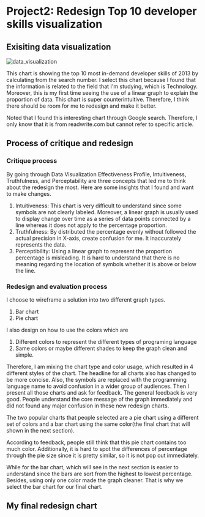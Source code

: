 # Project2: Redesign Top 10 developer skills visualization

## Exisiting data visualization

![data_visualization](https://user-images.githubusercontent.com/33304924/99202269-7b1f2a00-277c-11eb-90ad-a25a92434aa9.jpg)

This chart is showing the top 10 most in-demand developer skills of 2013 by calculating from the search number. 
I select this chart because I found that the information is related to the field that I'm studying, which is Technology.
Moreover, this is my first time seeing the use of a linear graph to explain the proportion of data. This chart is super counterintuitive. Therefore, I think there should be room for me to redesign and make it better.

Noted that I found this interesting chart through Google search. Therefore, I only know that it is from readwrite.com but cannot refer to specific article.

## Process of critique and redesign

### Critique process

By going through Data Visualization Effectiveness Profile, Intuitiveness, Truthfulness, and Perceptability are three concepts that led me to think about the redesign the most. Here are some insights that I found and want to make changes.
1. Intuitiveness: This chart is very difficult to understand since some symbols are not clearly labeled. Moreover, a linear graph is usually used to display change over time as a series of data points connected by a line whereas it does not apply to the percentage proportion.
2. Truthfulness: By distributed the percentage evenly without followed the actual precision in X-axis, create confusion for me. It inaccurately represents the data. 
3. Perceptibility: Using a linear graph to represent the proportion percentage is misleading. It is hard to understand that there is no meaning regarding the location of symbols whether it is above or below the line.

### Redesign and evaluation process

I choose to wireframe a solution into two different graph types.
1. Bar chart
2. Pie chart

I also design on how to use the colors which are
1. Different colors to represent the different types of programing language 
2. Same colors or maybe different shades to keep the graph clean and simple.

Therefore, I am mixing the chart type and color usage, which resulted in 4 different styles of the chart. The headline for all charts also has changed to be more concise. Also, the symbols are replaced with the programming language name to avoid confusion in a wider group of audiences. Then I present all those charts and ask for feedback. The general feedback is very good. People understand the core message of the graph immediately and did not found any major confusion in these new redesign charts.

The two popular charts that people selected are a pie chart using a different set of colors and a bar chart using the same color(the final chart that will shown in the next section). 

<div class="flourish-embed flourish-chart" data-src="visualisation/4360672"><script src="https://public.flourish.studio/resources/embed.js"></script></div>

According to feedback, people still think that this pie chart contains too much color. Additionally, it is hard to spot the differences of percentage through the pie size since it is pretty similar, so it is not pop out immediately.

While for the bar chart, which will see in the next section is easier to understand since the bars are sort from the highest to lowest percentage.  Besides, using only one color made the graph cleaner. That is why we select the bar chart for our final chart.

## My final redesign chart

<div class="flourish-embed flourish-chart" data-src="visualisation/4360637"><script src="https://public.flourish.studio/resources/embed.js"></script></div>
